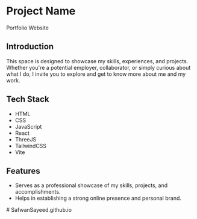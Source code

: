 # Project Name
Portfolio Website


## Introduction
This space is designed to showcase my skills, experiences, and projects. Whether you're a potential employer, collaborator, or simply curious about what I do, I invite you to explore and get to know more about me and my work.
 

## Tech Stack
- HTML
- CSS
- JavaScript
- React
- ThreeJS
- TailwindCSS
- Vite


## Features
- Serves as a professional showcase of my skills, projects, and accomplishments.
- Helps in establishing a strong online presence and personal brand.


#   S a f w a n S a y e e d . g i t h u b . i o 
 
 
